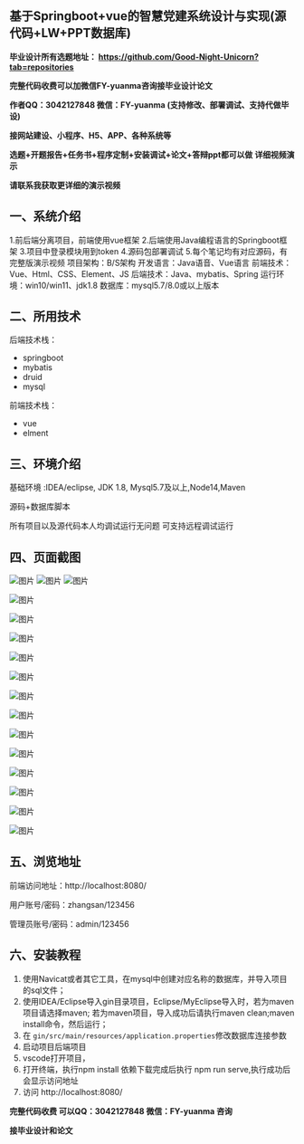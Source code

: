 ## 基于Springboot+vue的智慧党建系统设计与实现(源代码+LW+PPT数据库)
**毕业设计所有选题地址： https://github.com/Good-Night-Unicorn?tab=repositories**

**完整代码收费可以加微信FY-yuanma咨询接毕业设计论文**

**作者QQ：3042127848 微信：FY-yuanma (支持修改、部署调试、支持代做毕设)**

**接网站建设、小程序、H5、APP、各种系统等**

**选题+开题报告+任务书+程序定制+安装调试+论文+答辩ppt都可以做**
**详细视频演示**

**请联系我获取更详细的演示视频**

## 一、系统介绍

1.前后端分离项目，前端使用vue框架
2.后端使用Java编程语言的Springboot框架
3.项目中登录模块用到token
4.源码包部署调试
5.每个笔记均有对应源码，有完整版演示视频
项目架构：B/S架构
开发语言：Java语音、Vue语言
前端技术：Vue、Html、CSS、Element、JS
后端技术：Java、mybatis、Spring
运行环境：win10/win11、jdk1.8
数据库：mysql5.7/8.0或以上版本

## 二、所用技术

后端技术栈：

- springboot
- mybatis
- druid
- mysql

前端技术栈：

- vue
- elment



## 三、环境介绍

基础环境 :IDEA/eclipse, JDK 1.8, Mysql5.7及以上,Node14,Maven

源码+数据库脚本

所有项目以及源代码本人均调试运行无问题 可支持远程调试运行

## 四、页面截图
![图片](https://github.com/user-attachments/assets/0b36752c-ed8e-416a-b287-6ec8643fcec3)
![图片](https://github.com/user-attachments/assets/9af6b767-754e-44e3-93cb-d7daaf8644c9)
![图片](https://github.com/user-attachments/assets/9ca8b1be-1a83-487f-acb0-2e6a5809fb1b)

![图片](https://github.com/user-attachments/assets/8a4121f5-09da-4a4a-abc8-e781a2c8db07)

![图片](https://github.com/user-attachments/assets/7436ca48-aad4-41c9-b490-fac0277fecb6)

![图片](https://github.com/user-attachments/assets/bba7c95e-a93e-4902-ba40-1c0e14b87e81)

![图片](https://github.com/user-attachments/assets/d2f4f520-ffe1-4ecf-b26b-c616bbf73524)

![图片](https://github.com/user-attachments/assets/42b7ca2a-62b6-488c-9d57-705c515b1021)

![图片](https://github.com/user-attachments/assets/33caccf2-7264-469c-897e-d43e82f8be96)


![图片](https://github.com/user-attachments/assets/e32f60bb-0a68-4cb8-a752-b03a59a2adb1)


![图片](https://github.com/user-attachments/assets/6b7c3c94-9d61-42b2-93a7-f901ee80b926)

![图片](https://github.com/user-attachments/assets/1f88b6d3-f11f-48f6-9bd9-68255c8b7eff)

![图片](https://github.com/user-attachments/assets/4a63cd80-3b29-4d6f-90c1-201ac9d7c8a9)

![图片](https://github.com/user-attachments/assets/ae28dbd3-255e-4aa9-8342-6d39a1497f10)

![图片](https://github.com/user-attachments/assets/a4bbc88b-5d99-4a07-98f0-ff3df8676b89)


![图片](https://github.com/user-attachments/assets/38c8aa6e-50c9-460d-8fe7-41b2316f76b6)

## 五、浏览地址

前端访问地址：http://localhost:8080/

用户账号/密码：zhangsan/123456

管理员账号/密码：admin/123456  

## 六、安装教程

1. 使用Navicat或者其它工具，在mysql中创建对应名称的数据库，并导入项目的sql文件；
2. 使用IDEA/Eclipse导入gin目录项目，Eclipse/MyEclipse导入时，若为maven项目请选择maven;
   若为maven项目，导入成功后请执行maven clean;maven install命令，然后运行；
3. 在 `gin/src/main/resources/application.properties`修改数据库连接参数
4. 启动项目后端项目 
5. vscode打开项目，
6. 打开终端，执行npm install 依赖下载完成后执行 npm run serve,执行成功后会显示访问地址
7. 访问  http://localhost:8080/

**完整代码收费  可以QQ：3042127848 微信：FY-yuanma 咨询**

**接毕业设计和论文**

